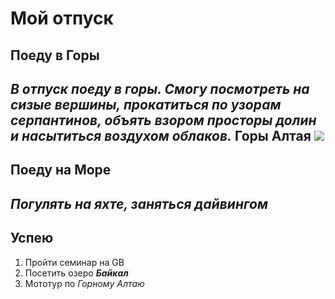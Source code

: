 # Мой отпуск

## Поеду в **Горы**
*В отпуск поеду в горы. Смогу посмотреть на сизые вершины, прокатиться по узорам серпантинов, объять взором просторы долин и насытиться воздухом облаков.*
**Горы Алтая**
![](beluha.jpg)
---

## Поеду на **Море**
*Погулять на яхте, заняться дайвингом*
---

## Успею
1. Пройти семинар на GB
2. Посетить озеро **_Байкал_**
3. Мототур по *Горному Алтаю*

